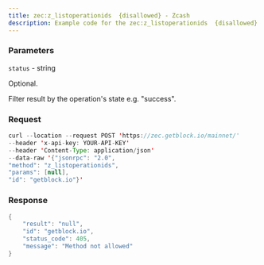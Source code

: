 ```yaml
---
title: zec:z_listoperationids  {disallowed} - Zcash
description: Example code for the zec:z_listoperationids  {disallowed} json-rpc method. Сomplete guide on how to use zec:z_listoperationids  {disallowed} json-rpc in GetBlock.io Web3 documentation.
---
```


### Parameters


`status` - string

Optional.

Filter result by the operation's state e.g. "success".

### Request

``` java
curl --location --request POST 'https://zec.getblock.io/mainnet/' 
--header 'x-api-key: YOUR-API-KEY' 
--header 'Content-Type: application/json' 
--data-raw '{"jsonrpc": "2.0",
"method": "z_listoperationids",
"params": [null],
"id": "getblock.io"}'
```

###  Response

``` java
{
    "result": "null",
    "id": "getblock.io",
    "status_code": 405,
    "message": "Method not allowed"
}
```

